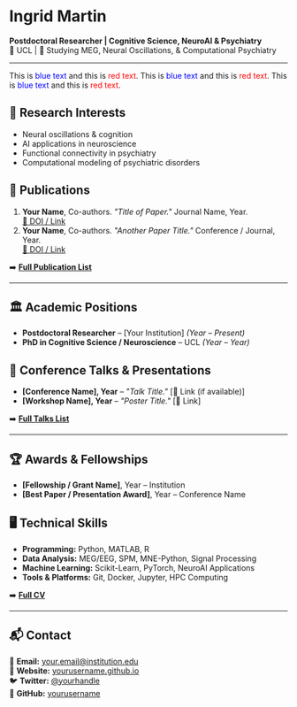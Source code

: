 # Ingrid Martin  
**Postdoctoral Researcher | Cognitive Science, NeuroAI & Psychiatry**  
📍 UCL | 🧠 Studying MEG, Neural Oscillations, & Computational Psychiatry

---

This is <span style="color: blue;">blue text</span> and this is <span style="color: red;">red text</span>.
This is <span style="color: blue;">blue text</span> and this is <span style="color: red;">red text</span>.
This is <span style="color: blue;">blue text</span> and this is <span style="color: red;">red text</span>.


## 🔬 Research Interests
- Neural oscillations & cognition
- AI applications in neuroscience
- Functional connectivity in psychiatry
- Computational modeling of psychiatric disorders

## 📄 Publications  
1. **Your Name**, Co-authors. *"Title of Paper."* Journal Name, Year.  
   [🔗 DOI / Link](#)
2. **Your Name**, Co-authors. *"Another Paper Title."* Conference / Journal, Year.  
   [🔗 DOI / Link](#)

➡️ **[Full Publication List](cv.md#publications)**  

---

## 🏛 Academic Positions  
- **Postdoctoral Researcher** – [Your Institution] *(Year – Present)*  
- **PhD in Cognitive Science / Neuroscience** – UCL *(Year – Year)*  

## 🎤 Conference Talks & Presentations  
- **[Conference Name], Year** – *"Talk Title."* [🔗 Link (if available)]  
- **[Workshop Name], Year** – *"Poster Title."* [🔗 Link]  

➡️ **[Full Talks List](cv.md#conference-presentations)**  

---

## 🏆 Awards & Fellowships  
- **[Fellowship / Grant Name]**, Year – Institution  
- **[Best Paper / Presentation Award]**, Year – Conference Name  

## 🖥 Technical Skills  
- **Programming:** Python, MATLAB, R  
- **Data Analysis:** MEG/EEG, SPM, MNE-Python, Signal Processing  
- **Machine Learning:** Scikit-Learn, PyTorch, NeuroAI Applications  
- **Tools & Platforms:** Git, Docker, Jupyter, HPC Computing  

➡️ **[Full CV](cv.md)**  

---

## 📬 Contact  
📧 **Email:** your.email@institution.edu  
🔗 **Website:** [yourusername.github.io](https://yourusername.github.io)  
🐦 **Twitter:** [@yourhandle](https://twitter.com/yourhandle)  
📄 **GitHub:** [yourusername](https://github.com/yourusername)  

